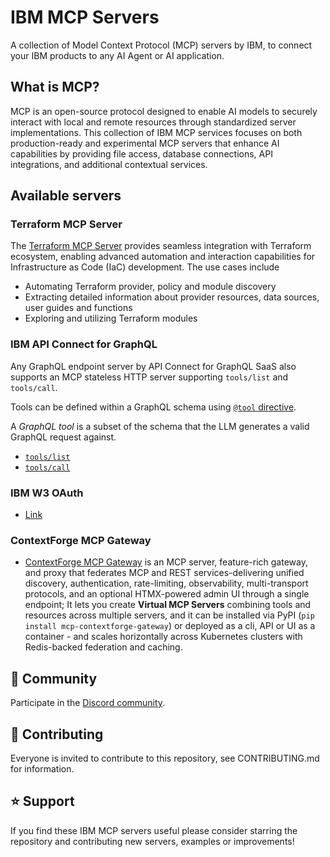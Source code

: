 # IBM MCP Servers

A collection of Model Context Protocol (MCP) servers by IBM, to connect your IBM products to any AI Agent or AI application.

## What is MCP?

MCP is an open-source protocol designed to enable AI models to securely interact with local and remote resources through standardized server implementations. This collection of IBM MCP services focuses on both production-ready and experimental MCP servers that enhance AI capabilities by providing file access, database connections, API integrations, and additional contextual services.

## Available servers

### Terraform MCP Server

The [Terraform MCP Server](https://github.com/hashicorp/terraform-mcp-server) provides seamless integration with Terraform ecosystem, enabling advanced automation and interaction capabilities for Infrastructure as Code (IaC) development. The use cases include

- Automating Terraform provider, policy and module discovery
- Extracting detailed information about provider resources, data sources, user guides and functions
- Exploring and utilizing Terraform modules

### IBM API Connect for GraphQL

Any GraphQL endpoint server by API Connect for GraphQL SaaS also supports an MCP stateless HTTP server supporting `tools/list` and `tools/call`.

Tools can be defined within a GraphQL schema using [`@tool` directive](https://www.ibm.com/docs/en/api-connect-graphql/saas?topic=directives-directive-tool).

A *GraphQL tool* is a subset of the schema that the LLM generates a valid GraphQL request against.

 - [`tools/list`](https://www.ibm.com/docs/en/api-connect-graphql/saas?topic=directives-directive-tool#accessing-tool-descriptions__title__1)
 - [`tools/call`](https://www.ibm.com/docs/en/api-connect-graphql/saas?topic=directives-directive-tool#making-tool-calls__title__1)

### IBM W3 OAuth

- [Link](https://github.ibm.com/Luke-Harrison1/mcp-w3-oauth)

### ContextForge MCP Gateway

- [ContextForge MCP Gateway](https://github.com/IBM/mcp-context-forge) is an MCP server, feature-rich gateway, and proxy that federates MCP and REST services-delivering unified discovery, authentication, rate-limiting, observability, multi-transport protocols, and an optional HTMX-powered admin UI through a single endpoint; It lets you create **Virtual MCP Servers** combining tools and resources across multiple servers, and it can be installed via PyPI (`pip install mcp-contextforge-gateway`) or deployed as a cli, API or UI as a container - and scales horizontally across Kubernetes clusters with Redis-backed federation and caching.

## 💬 Community

Participate in the [Discord community](https://discord.com/invite/NzCQQWm7Xs).

## 🤝 Contributing

Everyone is invited to contribute to this repository, see CONTRIBUTING.md for information.

## ⭐ Support

If you find these IBM MCP servers useful please consider starring the repository and contributing new servers, examples or improvements!
